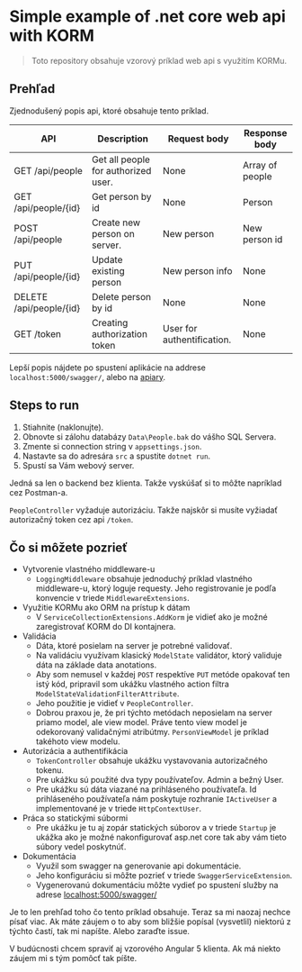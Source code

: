 # Simple example of .net core web api with KORM

>Toto repository obsahuje vzorový príklad web api s využitím KORMu.

## Prehľad
Zjednodušený popis api, ktoré obsahuje tento príklad.

|API|Description|Request body|Response body|
|---|---|---|---|
|GET /api/people|Get all people for authorized user.|None|Array of people|
|GET /api/people/{id}|Get person by id|None|Person|
|POST /api/people|Create new person on server.|New person|New person id|
|PUT /api/people/{id}|Update existing person|New person info|None|
|DELETE /api/people/{id}|Delete person by id|None|None|
|GET /token|Creating authorization token|User for authentification.|None|

Lepší popis nájdete po spustení aplikácie na addrese `localhost:5000/swagger/`, alebo na [apiary](https://sampleaspnetcorewebapi.docs.apiary.io).


## Steps to run
1. Stiahnite (naklonujte).
2. Obnovte si zálohu databázy `Data\People.bak` do vášho SQL Servera.
3. Zmente si connection string v `appsettings.json`.
4. Nastavte sa do adresára `src` a spustite `dotnet run`.
5. Spustí sa Vám webový server.

Jedná sa len o backend bez klienta. Takže vyskúšať si to môžte napríklad cez Postman-a.

`PeopleController` vyžaduje autorizáciu. Takže najskôr si musíte vyžiadať autorizačný token cez api `/token`.

## Čo si môžete pozrieť
- Vytvorenie vlastného middleware-u
    - `LoggingMiddleware` obsahuje jednoduchý príklad vlastného middleware-u, ktorý loguje requesty. Jeho registrovanie je podľa konvencie v triede `MiddlewareExtensions`.
- Využitie KORMu ako ORM na prístup k dátam
    - V `ServiceCollectionExtensions.AddKorm` je vidieť ako je možné zaregistrovať KORM do DI kontajnera.
- Validácia
    - Dáta, ktoré posielam na server je potrebné validovať.
    - Na validáciu využívam klasický `ModelState` validátor, ktorý validuje dáta na základe data anotations.
    - Aby som nemusel v každej `POST` respektíve `PUT` metóde opakovať ten istý kód, pripravil som ukážku vlastného action filtra `ModelStateValidationFilterAttribute`.
    - Jeho použitie je vidieť v `PeopleController`.
    - Dobrou praxou je, že pri týchto metódach neposielam na server priamo model, ale view model. Práve tento view model je odekorovaný validačnými atribútmy. `PersonViewModel` je príklad takéhoto view modelu.
- Autorizácia a authentifikácia
    - `TokenController` obsahuje ukážku vystavovania autorizačného tokenu.
    - Pre ukážku sú použité dva typy používateľov. Admin a bežný User.
    - Pre ukážku sú dáta viazané na prihláseného používateľa. Id prihláseného používateľa nám poskytuje rozhranie `IActiveUser` a implementované je v triede `HttpContextUser`.
- Práca so statickými súbormi
    - Pre ukážku je tu aj zopár statických súborov a v triede `Startup` je ukážka ako je možné nakonfigurovať asp.net core tak aby vám tieto súbory vedel poskytnúť.
- Dokumentácia
    - Využil som swagger na generovanie api dokumentácie.
    - Jeho konfiguráciu si môžte pozrieť v triede `SwaggerServiceExtension`.
    - Vygenerovanú dokumentáciu môžte vydieť po spustení služby na adrese  [localhost:5000/swagger/](localhost:5000/swagger/)


Je to len prehľad toho čo tento príklad obsahuje. Teraz sa mi naozaj nechce písať viac. Ak máte záujem o to aby som bližšie popísal (vysvetlil) niektorú z týchto častí, tak mi napíšte. Alebo zaraďte issue.

V budúcnosti chcem spraviť aj vzorového Angular 5 klienta. Ak má niekto záujem mi s tým pomôcť tak píšte.
